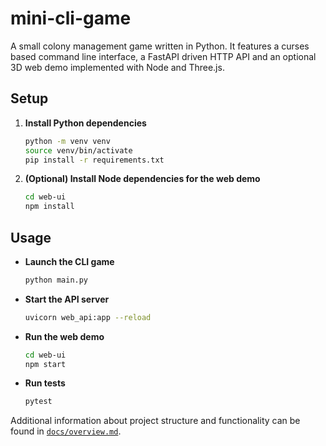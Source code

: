 # mini-cli-game

A small colony management game written in Python. It features a curses based
command line interface, a FastAPI driven HTTP API and an optional 3D web demo
implemented with Node and Three.js.

## Setup

1. **Install Python dependencies**

   ```bash
   python -m venv venv
   source venv/bin/activate
   pip install -r requirements.txt
   ```

2. **(Optional) Install Node dependencies for the web demo**

   ```bash
   cd web-ui
   npm install
   ```

## Usage

- **Launch the CLI game**
  ```bash
  python main.py
  ```

- **Start the API server**
  ```bash
  uvicorn web_api:app --reload
  ```

- **Run the web demo**
  ```bash
  cd web-ui
  npm start
  ```

- **Run tests**
  ```bash
  pytest
  ```

Additional information about project structure and functionality can be found in
[`docs/overview.md`](docs/overview.md).
